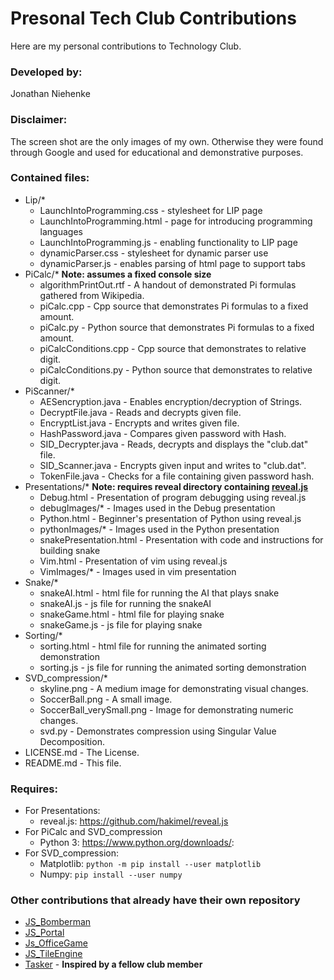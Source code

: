 # Presonal Tech Club Contributions

Here are my personal contributions to Technology Club.

### Developed by:
Jonathan Niehenke

### Disclaimer:
The screen shot are the only images of my own. Otherwise they were found through Google and used for educational and demonstrative purposes.

### Contained files:

- Lip/*
    - LaunchIntoProgramming.css - stylesheet for LIP page
    - LaunchIntoProgramming.html - page for introducing programming languages
    - LaunchIntoProgramming.js - enabling functionality to LIP page
    - dynamicParser.css - stylesheet for dynamic parser use
    - dynamicParser.js - enables parsing of html page to support tabs
- PiCalc/* **Note: assumes a fixed console size**
    - algorithmPrintOut.rtf - A handout of demonstrated Pi formulas gathered from Wikipedia.
    - piCalc.cpp - Cpp source that demonstrates Pi formulas to a fixed amount.
    - piCalc.py - Python source that demonstrates Pi formulas to a fixed amount. 
    - piCalcConditions.cpp - Cpp source that demonstrates to relative digit.
    - piCalcConditions.py - Python source that demonstrates to relative digit.
- PiScanner/*
    - AESencryption.java - Enables encryption/decryption of Strings.
    - DecryptFile.java - Reads and decrypts given file.
    - EncryptList.java - Encrypts and writes given file.
    - HashPassword.java - Compares given password with Hash.
    - SID_Decrypter.java - Reads, decrypts and displays the "club.dat" file.
    - SID_Scanner.java - Encrypts given input and writes to "club.dat".
    - TokenFile.java - Checks for a file containing given password hash.
- Presentations/* **Note: requires reveal directory containing [reveal.js](https://github.com/hakimel/reveal.js)**
    - Debug.html - Presentation of program debugging using reveal.js
    - debugImages/* - Images used in the Debug presentation
    - Python.html - Beginner's presentation of Python using reveal.js
    - pythonImages/* - Images used in the Python presentation
    - snakePresentation.html - Presentation with code and instructions for building snake
    - Vim.html - Presentation of vim using reveal.js
    - VimImages/* - Images used in vim presentation
- Snake/*
    - snakeAI.html - html file for running the AI that plays snake
    - snakeAI.js - js file for running the snakeAI
    - snakeGame.html - html file for playing snake
    - snakeGame.js - js file for playing snake
- Sorting/*
    - sorting.html - html file for running the animated sorting demonstration
    - sorting.js - js file for running the animated sorting demonstration
- SVD_compression/*
    - skyline.png - A medium image for demonstrating visual changes.
    - SoccerBall.png - A small image.
    - SoccerBall_verySmall.png - Image for demonstrating numeric changes.
    - svd.py - Demonstrates compression using Singular Value Decomposition.
- LICENSE.md - The License.
- README.md - This file.

### Requires:

- For Presentations:
    - reveal.js: <https://github.com/hakimel/reveal.js>
- For PiCalc and SVD_compression
    - Python 3: <https://www.python.org/downloads/>:
- For SVD_compression:
    - Matplotlib: `python -m pip install --user matplotlib`
    - Numpy: `pip install --user numpy`

### Other contributions that already have their own repository
- [JS_Bomberman](https://github.com/JonathanNiehenke/JS_Bomberman)
- [JS_Portal](https://github.com/JonathanNiehenke/JS_Portal)
- [Js_OfficeGame](https://github.com/JonathanNiehenke/Js_OfficeGame)
- [JS_TileEngine](https://github.com/JonathanNiehenke/JS_TileEngine)
- [Tasker](https://github.com/JonathanNiehenke/Tasker) - **Inspired by a fellow club member**
